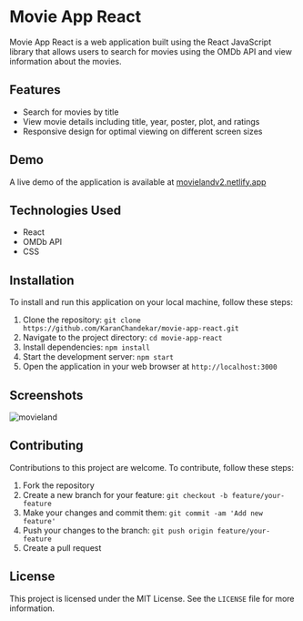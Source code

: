 # Movie App React

Movie App React is a web application built using the React JavaScript library that allows users to search for movies using the OMDb API and view information about the movies.

## Features

- Search for movies by title
- View movie details including title, year, poster, plot, and ratings
- Responsive design for optimal viewing on different screen sizes

## Demo

A live demo of the application is available at [movielandv2.netlify.app](https://movielandv2.netlify.app/)

## Technologies Used

- React
- OMDb API
- CSS

## Installation

To install and run this application on your local machine, follow these steps:

1. Clone the repository: `git clone https://github.com/KaranChandekar/movie-app-react.git`
2. Navigate to the project directory: `cd movie-app-react`
3. Install dependencies: `npm install`
4. Start the development server: `npm start`
5. Open the application in your web browser at `http://localhost:3000`

## Screenshots

![movieland](https://user-images.githubusercontent.com/93200960/221888841-6b34c2b9-ab37-454f-b7f5-1bd8059776c2.png)

## Contributing

Contributions to this project are welcome. To contribute, follow these steps:

1. Fork the repository
2. Create a new branch for your feature: `git checkout -b feature/your-feature`
3. Make your changes and commit them: `git commit -am 'Add new feature'`
4. Push your changes to the branch: `git push origin feature/your-feature`
5. Create a pull request

## License

This project is licensed under the MIT License. See the `LICENSE` file for more information.

